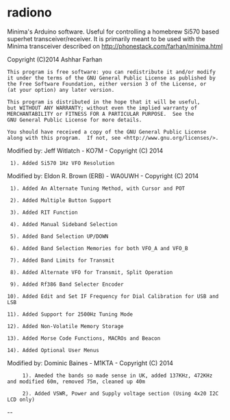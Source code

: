 radiono
=======

Minima's Arduino software. Useful for controlling a homebrew Si570 based superhet transceiver/receiver.
It is primarily meant to be used with the Minima transceiver described on http://phonestack.com/farhan/minima.html

Copyright (C)2014  Ashhar Farhan

    This program is free software: you can redistribute it and/or modify
    it under the terms of the GNU General Public License as published by
    the Free Software Foundation, either version 3 of the License, or
    (at your option) any later version.

    This program is distributed in the hope that it will be useful,
    but WITHOUT ANY WARRANTY; without even the implied warranty of
    MERCHANTABILITY or FITNESS FOR A PARTICULAR PURPOSE.  See the
    GNU General Public License for more details.

    You should have received a copy of the GNU General Public License
    along with this program.  If not, see <http://www.gnu.org/licenses/>.


Modified by: Jeff Witlatch - KO7M - Copyright (C) 2014

	 1). Added Si570 1Hz VFO Resolution
 
Modified by: Eldon R. Brown (ERB) - WA0UWH - Copyright (C) 2014

	 1). Added An Alternate Tuning Method, with Cursor and POT

	 2). Added Multiple Button Support

	 3). Added RIT Function

	 4). Added Manual Sideband Selection

	 5). Added Band Selection UP/DOWN

	 6). Added Band Selection Memories for both VFO_A and VFO_B

	 7). Added Band Limits for Transmit

	 8). Added Alternate VFO for Transmit, Split Operation

	 9). Added Rf386 Band Selecter Encoder

	10). Added Edit and Set IF Frequency for Dial Calibration for USB and LSB

	11). Added Support for 2500Hz Tuning Mode

	12). Added Non-Volatile Memory Storage

	13). Added Morse Code Functions, MACROs and Beacon
	
	14). Added Optional User Menus 

Modified by: Dominic Baines - M1KTA - Copyright (C) 2014

         1). Ameded the bands so made sense in UK, added 137KHz, 472KHz and modified 60m, removed 75m, cleaned up 40m
         
         2). Added VSWR, Power and Supply voltage section (Using 4x20 I2C LCD only)
--

